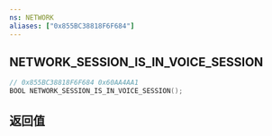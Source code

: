 ```yaml
---
ns: NETWORK
aliases: ["0x855BC38818F6F684"]
---
```

## NETWORK_SESSION_IS_IN_VOICE_SESSION

```c
// 0x855BC38818F6F684 0x60AA4AA1
BOOL NETWORK_SESSION_IS_IN_VOICE_SESSION();
```

## 返回值
